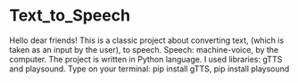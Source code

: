 # Text_to_Speech
Hello dear friends!
This is a classic project about converting text, (which is taken
as an input by the user), to speech. Speech: machine-voice, by the computer.
The project is written in Python language. I used libraries: gTTS and playsound.
Type on your terminal: pip install gTTS, pip install playsound
